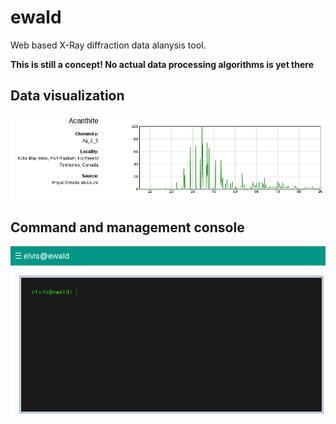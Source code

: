 # ewald

Web based X-Ray diffraction data alanysis tool.

**This is still a concept! No actual data processing algorithms is yet there**

## Data visualization

![](https://github.com/bytebrew/ewald/blob/master/screenshots/samples_screenshot.png)

## Command and management console

![](https://github.com/bytebrew/ewald/blob/master/screenshots/console_screenshot.png)
